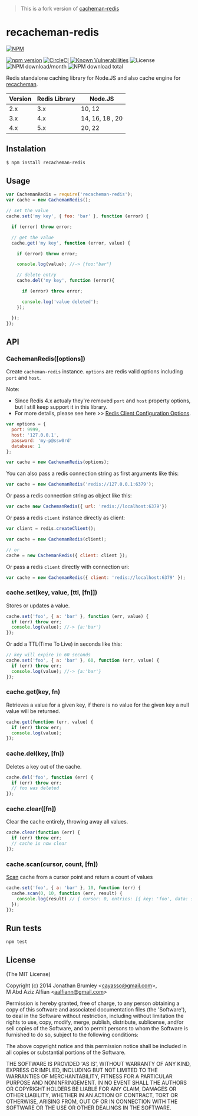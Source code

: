 > This is a fork version of [cacheman-redis](https://github.com/cayasso/cacheman-redis)

# recacheman-redis

[![NPM](https://nodei.co/npm/recacheman-redis.png?downloads=true&downloadRank=true&stars=true)](https://nodei.co/npm/recacheman-redis/)  
  
[![npm version](https://img.shields.io/npm/v/recacheman-redis.svg?style=flat-square)](https://www.npmjs.org/package/recacheman-redis)
[![CircleCI](https://dl.circleci.com/status-badge/img/gh/aalfiann/recacheman-redis/tree/master.svg?style=svg)](https://dl.circleci.com/status-badge/redirect/gh/aalfiann/recacheman-redis/tree/master)
[![Known Vulnerabilities](https://snyk.io//test/github/aalfiann/recacheman-redis/badge.svg?targetFile=package.json)](https://snyk.io//test/github/aalfiann/recacheman-redis?targetFile=package.json)
![License](https://img.shields.io/npm/l/recacheman-redis)
![NPM download/month](https://img.shields.io/npm/dm/recacheman-redis.svg)
![NPM download total](https://img.shields.io/npm/dt/recacheman-redis.svg)  

Redis standalone caching library for Node.JS and also cache engine for [recacheman](https://github.com/aalfiann/recacheman).

| Version | Redis Library | Node.JS |
|---|---|---|
| 2.x | 3.x | 10, 12 |
| 3.x | 4.x | 14, 16, 18 , 20 |
| 4.x | 5.x | 20, 22 |

## Instalation

``` bash
$ npm install recacheman-redis
```

## Usage

```javascript
var CachemanRedis = require('recacheman-redis');
var cache = new CachemanRedis();

// set the value
cache.set('my key', { foo: 'bar' }, function (error) {

  if (error) throw error;

  // get the value
  cache.get('my key', function (error, value) {

    if (error) throw error;

    console.log(value); //-> {foo:"bar"}

    // delete entry
    cache.del('my key', function (error){

      if (error) throw error;

      console.log('value deleted');
    });

  });
});
```

## API

### CachemanRedis([options])

Create `cacheman-redis` instance. `options` are redis valid options including `port` and `host`.

Note: 
- Since Redis 4.x actualy they're removed `port` and `host` property options, but I still keep support it in this library.
- For more details, please see here >> [Redis Client Configuration Options](https://github.com/redis/node-redis/blob/master/docs/client-configuration.md).

```javascript
var options = {
  port: 9999,
  host: '127.0.0.1',
  password: 'my-p@ssw0rd'
  database: 1
};

var cache = new CachemanRedis(options);
```

You can also pass a redis connection string as first arguments like this:

```javascript
var cache = new CachemanRedis('redis://127.0.0.1:6379');
```

Or pass a redis connection string as object like this:

```javascript
var cache new CachemanRedis({ url: 'redis://localhost:6379'})
```

Or pass a redis `client` instance directly as client:

```javascript
var client = redis.createClient();

var cache = new CachemanRedis(client);

// or
cache = new CachemanRedis({ client: client });
```

Or pass a redis `client` directly with connection uri:
```javascript
var cache = new CachemanRedis({ client: 'redis://localhost:6379' });
```

### cache.set(key, value, [ttl, [fn]])

Stores or updates a value.

```javascript
cache.set('foo', { a: 'bar' }, function (err, value) {
  if (err) throw err;
  console.log(value); //-> {a:'bar'}
});
```

Or add a TTL(Time To Live) in seconds like this:

```javascript
// key will expire in 60 seconds
cache.set('foo', { a: 'bar' }, 60, function (err, value) {
  if (err) throw err;
  console.log(value); //-> {a:'bar'}
});
```

### cache.get(key, fn)

Retrieves a value for a given key, if there is no value for the given key a null value will be returned.

```javascript
cache.get(function (err, value) {
  if (err) throw err;
  console.log(value);
});
```

### cache.del(key, [fn])

Deletes a key out of the cache.

```javascript
cache.del('foo', function (err) {
  if (err) throw err;
  // foo was deleted
});
```

### cache.clear([fn])

Clear the cache entirely, throwing away all values.

```javascript
cache.clear(function (err) {
  if (err) throw err;
  // cache is now clear
});
```

### cache.scan(cursor, count, [fn])

[Scan](https://redis.io/commands/scan) cache from a cursor point and return a count of values

```javascript
cache.set('foo', { a: 'bar' }, 10, function (err) {
  cache.scan(0, 10, function (err, result) {
    console.log(result) // { cursor: 0, entries: [{ key: 'foo', data: { a: 'bar' } }] }
  });
});
````

## Run tests

```
npm test
```

## License

(The MIT License)

Copyright (c) 2014 Jonathan Brumley &lt;cayasso@gmail.com&gt;,  
M Abd Aziz Alfian &lt;aalfiann@gmail.com&gt;

Permission is hereby granted, free of charge, to any person obtaining
a copy of this software and associated documentation files (the
'Software'), to deal in the Software without restriction, including
without limitation the rights to use, copy, modify, merge, publish,
distribute, sublicense, and/or sell copies of the Software, and to
permit persons to whom the Software is furnished to do so, subject to
the following conditions:

The above copyright notice and this permission notice shall be
included in all copies or substantial portions of the Software.

THE SOFTWARE IS PROVIDED 'AS IS', WITHOUT WARRANTY OF ANY KIND,
EXPRESS OR IMPLIED, INCLUDING BUT NOT LIMITED TO THE WARRANTIES OF
MERCHANTABILITY, FITNESS FOR A PARTICULAR PURPOSE AND NONINFRINGEMENT.
IN NO EVENT SHALL THE AUTHORS OR COPYRIGHT HOLDERS BE LIABLE FOR ANY
CLAIM, DAMAGES OR OTHER LIABILITY, WHETHER IN AN ACTION OF CONTRACT,
TORT OR OTHERWISE, ARISING FROM, OUT OF OR IN CONNECTION WITH THE
SOFTWARE OR THE USE OR OTHER DEALINGS IN THE SOFTWARE.
